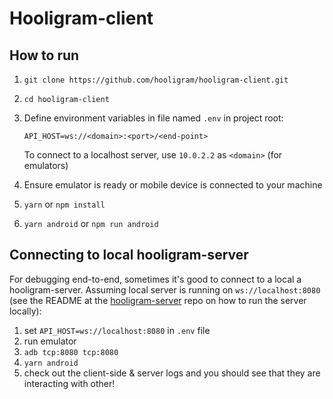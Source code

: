 # Hooligram-client

## How to run

1. `git clone https://github.com/hooligram/hooligram-client.git`
2. `cd hooligram-client`
3. Define environment variables in file named `.env` in project root:

   ```env
   API_HOST=ws://<domain>:<port>/<end-point>
   ```

   To connect to a localhost server, use `10.0.2.2` as `<domain>` (for emulators)

4. Ensure emulator is ready or mobile device is connected to your machine
5. `yarn` or `npm install`
6. `yarn android` or `npm run android`

## Connecting to local hooligram-server

For debugging end-to-end, sometimes it's good to connect to a local a hooligram-server.
Assuming local server is running on `ws://localhost:8080` (see the README at the [hooligram-server](https://github.com/hooligram/hooligram-server) repo on how to run the server locally):

1. set `API_HOST=ws://localhost:8080` in `.env` file
2. run emulator
3. `adb tcp:8080 tcp:8080`
4. `yarn android`
5. check out the client-side & server logs and you should see that they are interacting with other!

